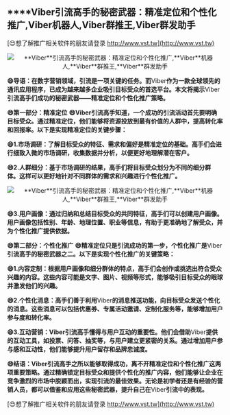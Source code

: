 ## ****Viber**引流高手的秘密武器：精准定位和个性化推广,**Viber**机器人,**Viber**群推王,**Viber**群发助手**

[😍想了解推广相关软件的朋友请登录 http://www.vst.tw](http://www.vst.tw)

 <center><img src="https://vst.tw/MP4/tuiguang/png/0.png" alt="**Viber**引流高手的秘密武器：精准定位和个性化推广,**Viber**机器人,**Viber**群推王,**Viber**群发助手"></center>

**😄导语：在数字营销领域，引流是一项关键的任务。而**Viber**作为一款全球领先的通讯应用程序，已成为越来越多企业吸引目标受众的首选平台。本文将揭示**Viber**引流高手们成功的秘密武器——精准定位和个性化推广策略。**

**😄第一部分：精准定位**
**😄**Viber**引流高手知道，一个成功的引流活动首先要明确目标受众。通过精准定位，他们能够将资源投放到最有价值的人群中，提高转化率和回报率。以下是实现精准定位的关键步骤：**

**😄1.市场调研：了解目标受众的特征、需求和偏好是精准定位的基础。高手们会进行细致入微的市场调研，收集数据并分析，以便更好地理解潜在客户。**

**😄2.人群细分：基于市场调研的结果，高手们将目标受众划分为不同的细分群体。这样可以更好地针对不同群体的需求和兴趣进行个性化推广。**

 <center><img src="https://vst.tw/MP4/tuiguang/png/0.png" alt="**Viber**引流高手的秘密武器：精准定位和个性化推广,**Viber**机器人,**Viber**群推王,**Viber**群发助手"></center>

**😄3.用户画像：通过归纳和总结目标受众的共同特征，高手们可以创建用户画像。用户画像包括性别、年龄、地理位置、职业等信息，有助于更准确地了解受众，并为个性化推广提供依据。**

**😄第二部分：个性化推广**
**😄精准定位只是引流成功的第一步，个性化推广是**Viber**引流高手的秘密武器之二。以下是实现个性化推广的关键策略：**

**😄1.内容定制：根据用户画像和细分群体的特点，高手们会创作或挑选出符合受众兴趣的内容。这些内容可能是文字、图片、视频等形式，能够吸引目标受众的眼球并激发他们的兴趣。**

**😄2.个性化消息：高手们善于利用**Viber**的消息推送功能，向目标受众发送个性化的消息。这些消息可以包括优惠券、专属活动邀请、定制化服务等，能够增加用户参与度和转化率。**

**😄3.互动营销：**Viber**引流高手懂得与用户互动的重要性。他们会借助**Viber**提供的互动工具，如投票、问答、抽奖等，与用户建立更紧密的关系。通过增加用户参与感和互动性，他们能够提升用户留存和品牌忠诚度。**

**😄结语：**Viber**引流高手之所以能够取得成功，离不开精准定位和个性化推广这两项重要策略。通过精确锁定目标受众和提供个性化的推广内容，他们能够让企业在竞争激烈的市场中脱颖而出，实现引流的最佳效果。无论是初学者还是有经验的营销人员，都可以借鉴和应用这些秘密武器，提升自己在**Viber**引流中的表现。**

[😍想了解推广相关软件的朋友请登录 http://www.vst.tw](http://www.vst.tw)



